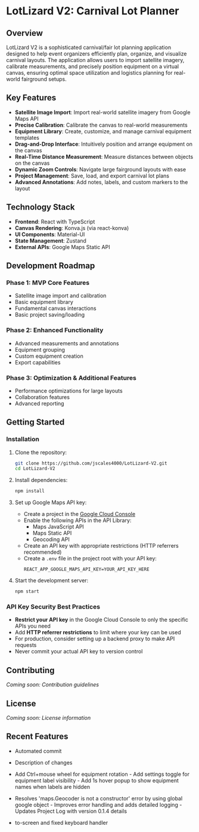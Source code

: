 # LotLizard V2: Carnival Lot Planner

## Overview

LotLizard V2 is a sophisticated carnival/fair lot planning application designed to help event organizers efficiently plan, organize, and visualize carnival layouts. The application allows users to import satellite imagery, calibrate measurements, and precisely position equipment on a virtual canvas, ensuring optimal space utilization and logistics planning for real-world fairground setups.

## Key Features

- **Satellite Image Import**: Import real-world satellite imagery from Google Maps API
- **Precise Calibration**: Calibrate the canvas to real-world measurements
- **Equipment Library**: Create, customize, and manage carnival equipment templates
- **Drag-and-Drop Interface**: Intuitively position and arrange equipment on the canvas
- **Real-Time Distance Measurement**: Measure distances between objects on the canvas
- **Dynamic Zoom Controls**: Navigate large fairground layouts with ease
- **Project Management**: Save, load, and export carnival lot plans
- **Advanced Annotations**: Add notes, labels, and custom markers to the layout

## Technology Stack

- **Frontend**: React with TypeScript
- **Canvas Rendering**: Konva.js (via react-konva)
- **UI Components**: Material-UI
- **State Management**: Zustand
- **External APIs**: Google Maps Static API

## Development Roadmap

### Phase 1: MVP Core Features
- Satellite image import and calibration
- Basic equipment library
- Fundamental canvas interactions
- Basic project saving/loading

### Phase 2: Enhanced Functionality
- Advanced measurements and annotations
- Equipment grouping
- Custom equipment creation
- Export capabilities

### Phase 3: Optimization & Additional Features
- Performance optimizations for large layouts
- Collaboration features
- Advanced reporting

## Getting Started

### Installation

1. Clone the repository:
   ```bash
   git clone https://github.com/jscales4000/LotLizard-V2.git
   cd LotLizard-V2
   ```

2. Install dependencies:
   ```bash
   npm install
   ```

3. Set up Google Maps API key:
   - Create a project in the [Google Cloud Console](https://console.cloud.google.com/)
   - Enable the following APIs in the API Library:
     - Maps JavaScript API
     - Maps Static API
     - Geocoding API
   - Create an API key with appropriate restrictions (HTTP referrers recommended)
   - Create a `.env` file in the project root with your API key:
     ```
     REACT_APP_GOOGLE_MAPS_API_KEY=YOUR_API_KEY_HERE
     ```

4. Start the development server:
   ```bash
   npm start
   ```

### API Key Security Best Practices

- **Restrict your API key** in the Google Cloud Console to only the specific APIs you need
- Add **HTTP referrer restrictions** to limit where your key can be used
- For production, consider setting up a backend proxy to make API requests
- Never commit your actual API key to version control

## Contributing

_Coming soon: Contribution guidelines_

## License

_Coming soon: License information_

## Recent Features

- Automated commit
- Description of changes
- Add Ctrl+mouse wheel for equipment rotation - Add settings toggle for equipment label visibility - Add 1s hover popup to show equipment names when labels are hidden
- Resolves 'maps.Geocoder is not a constructor' error by using global google object - Improves error handling and adds detailed logging - Updates Project Log with version 0.1.4 details

- to-screen and fixed keyboard handler

